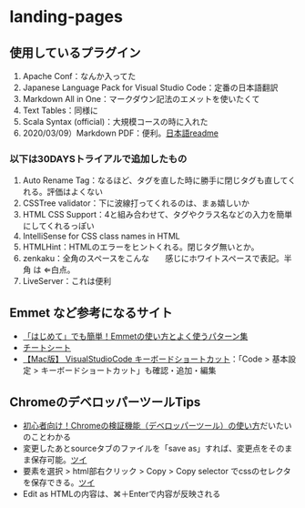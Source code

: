 # landing-pages
## 使用しているプラグイン
1. Apache Conf：なんか入ってた
2. Japanese Language Pack for Visual Studio Code：定番の日本語翻訳
3. Markdown All in One：マークダウン記法のエメットを使いたくて
4. Text Tables：同様に
5. Scala Syntax (official)：大規模コースの時に入れた
6. 2020/03/09）Markdown PDF：便利。[日本語readme](https://github.com/yzane/vscode-markdown-pdf/blob/master/README.ja.md)

### 以下は30DAYSトライアルで追加したもの
1. Auto Rename Tag：なるほど、タグを直した時に勝手に閉じタグも直してくれる。評価はよくない
2. CSSTree validator：下に波線打ってくれるのは、まぁ嬉しいか
3. HTML CSS Support：4と組み合わせて、タグやクラス名などの入力を簡単にしてくれるっぽい
4. IntelliSense for CSS class names in HTML
5. HTMLHint：HTMLのエラーをヒントくれる。閉じタグ無いとか。
6. zenkaku：全角のスペースをこんな　　感じにホワイトスペースで表記。半 角 は ⇐白点。
7. LiveServer：これは便利

## Emmet など参考になるサイト
- [「はじめて」でも簡単！Emmetの使い方とよく使うパターン集](https://haniwaman.com/emmet/)
- [チートシート](https://docs.emmet.io/cheat-sheet/)
- [【Mac版】 VisualStudioCode キーボードショートカット](https://qiita.com/naru0504/items/99495c4482cd158ddca8)：「Code > 基本設定 > キーボードショートカット」も確認・追加・編集

## ChromeのデベロッパーツールTips
- [初心者向け！Chromeの検証機能（デベロッパーツール）の使い方](https://saruwakakun.com/html-css/basic/chrome-dev-tool#section3)だいたいのことわかる
- 変更したあとsourceタブのファイルを「save as」すれば、変更点をそのまま保存可能。[ツイ](https://twitter.com/kazutaka_dev/status/1078956017893830657?s=20)
- 要素を選択 > html部右クリック > Copy > Copy selector でcssのセレクタを保存できる。[ツイ](https://twitter.com/showheyohtaki/status/1086091827319427072?s=20)
- Edit as HTMLの内容は、⌘＋Enterで内容が反映される